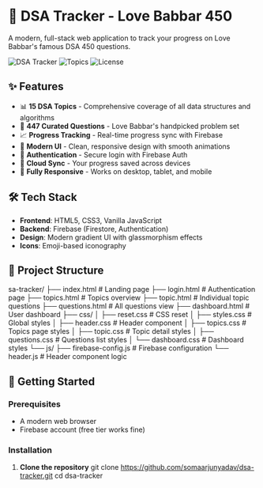 # 🎯 DSA Tracker - Love Babbar 450

A modern, full-stack web application to track your progress on Love Babbar's famous DSA 450 questions.

![DSA Tracker](https://img.shields.io/badge/Questions-447-blue)
![Topics](https://img.shields.io/badge/Topics-15-green)
![License](https://img.shields.io/badge/License-MIT-yellow)

## ✨ Features

- 📊 **15 DSA Topics** - Comprehensive coverage of all data structures and algorithms
- 🎯 **447 Curated Questions** - Love Babbar's handpicked problem set
- 📈 **Progress Tracking** - Real-time progress sync with Firebase
- 🎨 **Modern UI** - Clean, responsive design with smooth animations
- 🔐 **Authentication** - Secure login with Firebase Auth
- 💾 **Cloud Sync** - Your progress saved across devices
- 📱 **Fully Responsive** - Works on desktop, tablet, and mobile

## 🛠️ Tech Stack

- **Frontend**: HTML5, CSS3, Vanilla JavaScript
- **Backend**: Firebase (Firestore, Authentication)
- **Design**: Modern gradient UI with glassmorphism effects
- **Icons**: Emoji-based iconography

## 📂 Project Structure

sa-tracker/
├── index.html # Landing page
├── login.html # Authentication page
├── topics.html # Topics overview
├── topic.html # Individual topic questions
├── questions.html # All questions view
├── dashboard.html # User dashboard
├── css/
│ ├── reset.css # CSS reset
│ ├── styles.css # Global styles
│ ├── header.css # Header component
│ ├── topics.css # Topics page styles
│ ├── topic.css # Topic detail styles
│ ├── questions.css # Questions list styles
│ └── dashboard.css # Dashboard styles
└── js/
├── firebase-config.js # Firebase configuration
└── header.js # Header component logic


## 🚀 Getting Started

### Prerequisites

- A modern web browser
- Firebase account (free tier works fine)

### Installation

1. **Clone the repository**
git clone https://github.com/somaarjunyadav/dsa-tracker.git
cd dsa-tracker